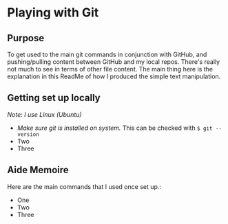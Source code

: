 <h1> Playing with Git</h1>

<h2> Purpose</h2>

<p> To get used to the main git commands in conjunction with GitHub, and pushing/pulling content between GitHub and my local repos. There's really not much to see in terms of other file content. The main thing here is the explanation in this ReadMe of how I produced the simple text manipulation.

<h2> Getting set up locally</h2>

<p><i>Note: I use Linux (Ubuntu)</i></p>

<ul>
    <li><i>Make sure git is installed on system.</i> This can be checked with <code>$ git --version</code> </li>
    <li>Two</li>
    <li>Three</li>
</ul>


<h2> Aide Memoire</h2>

<p> Here are the main commands that I used once set up.:

<ul>
    <li>One</li>
    <li>Two</li>
    <li>Three</li>
</ul>
